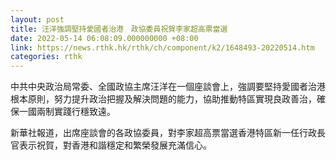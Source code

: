 ```yaml
---
layout: post
title: 汪洋強調堅持愛國者治港　政協委員祝賀李家超高票當選
date: 2022-05-14 06:08:09.000000000 +08:00
link: https://news.rthk.hk/rthk/ch/component/k2/1648493-20220514.htm
categories: rthk
---
```


中共中央政治局常委、全國政協主席汪洋在一個座談會上，強調要堅持愛國者治港根本原則，努力提升政治把握及解決問題的能力，協助推動特區實現良政善治，確保一國兩制實踐行穩致遠。

新華社報道，出席座談會的各政協委員，對李家超高票當選香港特區新一任行政長官表示祝賀，對香港和諧穩定和繁榮發展充滿信心。
